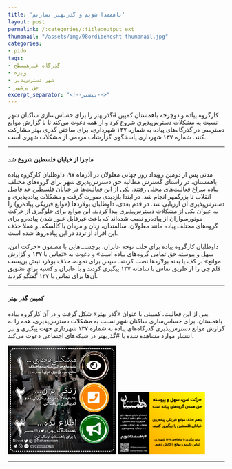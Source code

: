 ```yaml
---
title: 'باهمصدا شویم و گذربهتر بسازیم'
layout: post
permalink: /:categories/:title:output_ext
thumbnail: "/assets/img/98ordibehesht-thumbnail.jpg"
categories:
- pido
tags:
- گذرگاه غیرهمسطح
- ویژه
- شهر دسترس‌پذیر
- حق برشهر
excerpt_separator: "<!--بیشتر-->"
---
```

کارگروه پیاده و دوچرخه باهمستان کمپین #گذربهتر را برای حساس‌سازی ساکنان شهر نسبت به مشکلات دسترس‌پذیری شروع کرد و از همه دعوت می‌کند تا با گزارش موانع دسترسی در گذرگاه‌های پیاده به شماره ۱۳۷ شهرداری، برای ساختن گذری بهتر مشارکت کنند. شماره ۱۳۷ شهرداری پاسخگوی گزارشات مردمی از مشکلات شهری است.

***

#### ماجرا از خیابان فلسطین شروع شد
مدتی پس از دومین رویداد روز جهانی معلولان در آذرماه ۹۷، داوطلبان کارگروه پیاده باهمستان، در راستای گسترش مطالبه حق دسترس‌پذیری شهر برای گروه‌های مختلف پیاده سراغ فعالیت‌های محلی رفتند. یکی از این فعالیت‌ها در خیابان فلسطین حد فاصل انقلاب تا بزرگمهر انجام شد. در ابتدا بازدیدی صورت گرفت و مشکلات پیاده‌پذیری و دسترس‌پذیری آن ارزیابی شد. در قدم بعدی، داوطلبان بولاردها (موانع فیزیکی پیاده‌رو) را به عنوان یکی از مشکلات دسترس‌پذیری پیدا کردند. این موانع برای جلوگیری از حرکت موتورسواران از پیاده‌رو نصب شده‌اند که باعث غیرقابل عبور شدن پیاده‌رو برای گروه‌های مختلف پیاده مانند معلولان، سالمندان،‌ زنان و مردان با کالسکه، و عملا حذف این افراد از تردد در این پیاده‌روها شده است.

داوطلبان کارگروه پیاده برای جلب توجه عابران، برچسب‌هایی با مضمون «حرکت امن، سهل و پیوسته حق تمامی گروه‌های پیاده است» و دعوت به «تماس با ۱۳۷ و گزارش موانع» بر کف یا بدنه بولاردها نصب کردند. سپس برای نمونه، حذف بولارد نبش بن‌بست قلم چی را از طریق تماس با سامانه ۱۳۷ پیگیری کردند و با عابران و کسبه برای تشویق آن‌ها برای تماس با ۱۳۷ گفتگو کردند.

***

#### کمپین گذر بهتر
پس از این فعالیت، کمپینی با عنوان «گذر بهتر» شکل گرفت و در آن کارگروه پیاده باهمستان، برای حساس‌سازی ساکنان شهر نسبت به مشکلات دسترس‌پذیری، همه را به گزارش موانع دسترس‌پذیری گذرگاه‌های پیاده به شماره ۱۳۷ شهرداری جهت پیگیری و نیز انتشار موارد مشاهده شده با #گذربهتر در شبکه‌های اجتماعی دعوت می‌کند.

<img src="/assets/img/98ordibehesht-4.jpg" alt="مشکلات گروه‌های پیاده" title="مشکلات گروه‌های پیاده" width="50%" Hight="50%">
<img src="/assets/img/98ordibehesht-1.png" alt="مشکلات گروه‌های پیاده" title="مشکلات گروه‌های پیاده" width="40%" Hight="40%">

***
